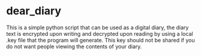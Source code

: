 # dear_diary

This is a simple python script that can be used as a digital diary, the diary text is encrypted upon writing
and decrypted upon reading by using a local .key file that the program will generate. This key should not
be shared if you do not want people viewing the contents of your diary.
